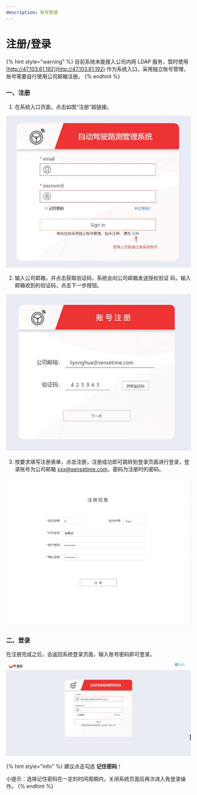 ```yaml
---
description: 账号管理
---
```


# 注册/登录

{% hint style="warning" %}
目前系统未能接入公司内网 LDAP 服务，暂时使用 [http://47.103.61.192](http://47.103.61.192) 作为系统入口，采用独立账号管理，账号需要自行使用公司邮箱注册。
{% endhint %}

### 一、注册

1. 在系统入口页面，点击如图“注册”超链接。

![](.gitbook/assets/image%20%2893%29.png)



   2. 输入公司邮箱，并点击获取验证码，系统会向公司邮箱发送授权验证 码，输入邮箱收到的验证码，点击下一步按钮。

![](.gitbook/assets/image%20%2822%29.png)

 3. 按要求填写注册表单，点击注册，注册成功即可跳转到登录页面进行登录，登录账号为公司邮箱 xxx@sensetime.com，密码为注册时的密码。

![](.gitbook/assets/image%20%2831%29.png)

### 二、登录

在注册完成之后，会返回系统登录页面，输入账号密码即可登录。

![](.gitbook/assets/image%20%2841%29.png)

{% hint style="info" %}
建议点击勾选 **记住密码**！ 

小提示：选择记住密码在一定的时间周期内，关闭系统页面后再次进入免登录操作。
{% endhint %}

